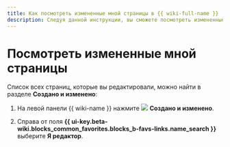 ```yaml
---
title: Как посмотреть измененные мной страницы в {{ wiki-full-name }}
description: Следуя данной инструкции, вы сможете посмотреть измененные вами страницы.
---
```


# Посмотреть измененные мной страницы

Список всех страниц, которые вы редактировали, можно найти в разделе **Создано и изменено**:

1. На левой панели {{ wiki-name }} нажмите ![](../_assets/wiki/svg/edited-icon.svg) **Создано и изменено**.

1. Справа от поля **{{ ui-key.beta-wiki.blocks_common_favorites.blocks_b-favs-links.name_search }}** выберите **Я редактор**.